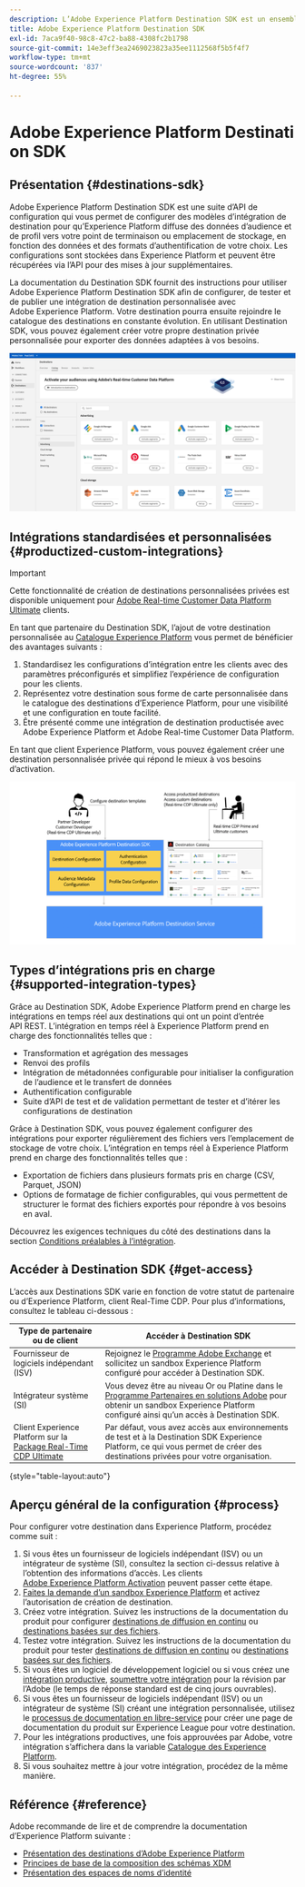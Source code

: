 ```yaml
---
description: L’Adobe Experience Platform Destination SDK est un ensemble d’API de configuration qui vous permet de configurer des modèles d’intégration de destination pour qu’Experience Platform diffuse des données d’audience et de profil vers votre point de terminaison ou emplacement de stockage, en fonction des données et des formats d’authentification de votre choix. Les configurations sont stockées dans Experience Platform et peuvent être récupérées via lʼAPI pour des mises à jour supplémentaires.
title: Adobe Experience Platform Destination SDK
exl-id: 7aca9f40-98c8-47c2-ba88-4308fc2b1798
source-git-commit: 14e3eff3ea2469023823a35ee1112568f5b5f4f7
workflow-type: tm+mt
source-wordcount: '837'
ht-degree: 55%

---
```


# Adobe Experience Platform Destination SDK

## Présentation {#destinations-sdk}

Adobe Experience Platform Destination SDK est une suite d’API de configuration qui vous permet de configurer des modèles d’intégration de destination pour qu’Experience Platform diffuse des données d’audience et de profil vers votre point de terminaison ou emplacement de stockage, en fonction des données et des formats d’authentification de votre choix. Les configurations sont stockées dans Experience Platform et peuvent être récupérées via lʼAPI pour des mises à jour supplémentaires.

La documentation du Destination SDK fournit des instructions pour utiliser Adobe Experience Platform Destination SDK afin de configurer, de tester et de publier une intégration de destination personnalisée avec Adobe Experience Platform. Votre destination pourra ensuite rejoindre le catalogue des destinations en constante évolution. En utilisant Destination SDK, vous pouvez également créer votre propre destination privée personnalisée pour exporter des données adaptées à vos besoins.

![Capture d’écran de l’interface utilisateur Experience Platform affichant le catalogue des destinations](./assets/destinations-catalog-overview.png)

## Intégrations standardisées et personnalisées {#productized-custom-integrations}

>[!IMPORTANT]
>
> Cette fonctionnalité de création de destinations personnalisées privées est disponible uniquement pour [Adobe Real-time Customer Data Platform Ultimate](https://helpx.adobe.com/fr/legal/product-descriptions/real-time-customer-data-platform.html) clients.

En tant que partenaire du Destination SDK, l’ajout de votre destination personnalisée au [Catalogue Experience Platform](/help/destinations/catalog/overview.md) vous permet de bénéficier des avantages suivants :
1. Standardisez les configurations d’intégration entre les clients avec des paramètres préconfigurés et simplifiez l’expérience de configuration pour les clients.
2. Représentez votre destination sous forme de carte personnalisée dans le catalogue des destinations dʼExperience Platform, pour une visibilité et une configuration en toute facilité.
3. Être présenté comme une intégration de destination productisée avec Adobe Experience Platform et Adobe Real-time Customer Data Platform.

En tant que client Experience Platform, vous pouvez également créer une destination personnalisée privée qui répond le mieux à vos besoins d’activation.

![Schéma d’aperçu montrant comment les développeurs de destinations interagissent avec Destination SDK et comment les clients Real-Time CDP bénéficient de destinations privées et de production.](./assets/destination-sdk-visual.png)

## Types d’intégrations pris en charge {#supported-integration-types}

Grâce au Destination SDK, Adobe Experience Platform prend en charge les intégrations en temps réel aux destinations qui ont un point dʼentrée API REST. L’intégration en temps réel à Experience Platform prend en charge des fonctionnalités telles que :
* Transformation et agrégation des messages
* Renvoi des profils
* Intégration de métadonnées configurable pour initialiser la configuration de l’audience et le transfert de données
* Authentification configurable
* Suite d’API de test et de validation permettant de tester et d’itérer les configurations de destination

Grâce à Destination SDK, vous pouvez également configurer des intégrations pour exporter régulièrement des fichiers vers l’emplacement de stockage de votre choix. L’intégration en temps réel à Experience Platform prend en charge des fonctionnalités telles que :
* Exportation de fichiers dans plusieurs formats pris en charge (CSV, Parquet, JSON)
* Options de formatage de fichier configurables, qui vous permettent de structurer le format des fichiers exportés pour répondre à vos besoins en aval.

Découvrez les exigences techniques du côté des destinations dans la section [Conditions préalables à l’intégration](./integration-prerequisites.md).

## Accéder à Destination SDK {#get-access}

L’accès aux Destinations SDK varie en fonction de votre statut de partenaire ou d’Experience Platform, client Real-Time CDP. Pour plus d’informations, consultez le tableau ci-dessous :


| Type de partenaire ou de client | Accéder à Destination SDK |
---------|----------|
| Fournisseur de logiciels indépendant (ISV) | Rejoignez le [Programme Adobe Exchange](https://partners.adobe.com/exchangeprogram/experiencecloud.html) et sollicitez un sandbox Experience Platform configuré pour accéder à Destination SDK. |
| Intégrateur système (SI) | Vous devez être au niveau Or ou Platine dans le [Programme Partenaires en solutions Adobe](https://solutionpartners.adobe.com/home.html) pour obtenir un sandbox Experience Platform configuré ainsi quʼun accès à Destination SDK. |
| Client Experience Platform sur la [Package Real-Time CDP Ultimate](https://helpx.adobe.com/fr/legal/product-descriptions/real-time-customer-data-platform.html) | Par défaut, vous avez accès aux environnements de test et à la Destination SDK Experience Platform, ce qui vous permet de créer des destinations privées pour votre organisation. |

{style="table-layout:auto"}

## Aperçu général de la configuration {#process}

Pour configurer votre destination dans Experience Platform, procédez comme suit :

1. Si vous êtes un fournisseur de logiciels indépendant (ISV) ou un intégrateur de système (SI), consultez la section ci-dessus relative à l’obtention des informations d’accès. Les clients [Adobe Experience Platform Activation](https://helpx.adobe.com/fr/legal/product-descriptions/adobe-experience-platform0.html) peuvent passer cette étape.
2. [Faites la demande dʼun sandbox Experience Platform](https://adobeexchangeec.zendesk.com/hc/en-us/articles/360037457812-Adobe-Experience-Platform-Sandbox-Accounts-Access-Adding-Users-and-Support) et activez l’autorisation de création de destination.
3. Créez votre intégration. Suivez les instructions de la documentation du produit pour configurer [destinations de diffusion en continu](./configure-destination-instructions.md) ou [destinations basées sur des fichiers](./configure-file-based-destination-instructions.md).
4. Testez votre intégration. Suivez les instructions de la documentation du produit pour tester [destinations de diffusion en continu](./test-destination.md) ou [destinations basées sur des fichiers](./file-based-destination-testing-overview.md).
5. Si vous êtes un logiciel de développement logiciel ou si vous créez une [intégration productive](./overview.md#productized-custom-integrations), [soumettre votre intégration](./submit-destination.md) pour la révision par l’Adobe (le temps de réponse standard est de cinq jours ouvrables).
6. Si vous êtes un fournisseur de logiciels indépendant (ISV) ou un intégrateur de système (SI) créant une intégration personnalisée, utilisez le [processus de documentation en libre-service](./docs-framework/documentation-instructions.md) pour créer une page de documentation du produit sur Experience League pour votre destination.
7. Pour les intégrations productives, une fois approuvées par Adobe, votre intégration s’affichera dans la variable [Catalogue des Experience Platform](/help/destinations/catalog/overview.md).
8. Si vous souhaitez mettre à jour votre intégration, procédez de la même manière.

## Référence {#reference}

Adobe recommande de lire et de comprendre la documentation dʼExperience Platform suivante :

* [Présentation des destinations d’Adobe Experience Platform](https://experienceleague.adobe.com/docs/experience-platform/destinations/home.html?lang=fr)
* [Principes de base de la composition des schémas XDM](https://experienceleague.adobe.com/docs/experience-platform/xdm/schema/composition.html?lang=fr)
* [Présentation des espaces de noms d’identité](https://experienceleague.adobe.com/docs/experience-platform/identity/namespaces.html?lang=fr)
